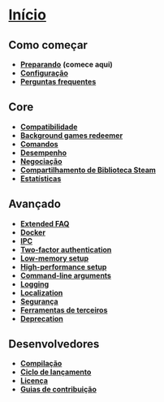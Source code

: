 # **[Início](https://github.com/JustArchi/ArchiSteamFarm/wiki/Home)**

## Como começar

* **[Preparando](https://github.com/JustArchi/ArchiSteamFarm/wiki/Setting-up)** **(comece aqui)**
* **[Configuração](https://github.com/JustArchi/ArchiSteamFarm/wiki/Configuration)**
* **[Perguntas frequentes](https://github.com/JustArchi/ArchiSteamFarm/wiki/FAQ)**

## Core

* **[Compatibilidade](https://github.com/JustArchi/ArchiSteamFarm/wiki/Compatibility)**
* **[Background games redeemer](https://github.com/JustArchi/ArchiSteamFarm/wiki/Background-games-redeemer)**
* **[Comandos](https://github.com/JustArchi/ArchiSteamFarm/wiki/Commands)**
* **[Desempenho](https://github.com/JustArchi/ArchiSteamFarm/wiki/Performance)**
* **[Negociação](https://github.com/JustArchi/ArchiSteamFarm/wiki/Trading)**
* **[Compartilhamento de Biblioteca Steam](https://github.com/JustArchi/ArchiSteamFarm/wiki/Steam-Family-Sharing)**
* **[Estatísticas](https://github.com/JustArchi/ArchiSteamFarm/wiki/Statistics)**

## Avançado

* **[Extended FAQ](https://github.com/JustArchi/ArchiSteamFarm/wiki/Extended-FAQ)**
* **[Docker](https://github.com/JustArchi/ArchiSteamFarm/wiki/Docker)**
* **[IPC](https://github.com/JustArchi/ArchiSteamFarm/wiki/IPC)**
* **[Two-factor authentication](https://github.com/JustArchi/ArchiSteamFarm/wiki/Two-factor-authentication)**
* **[Low-memory setup](https://github.com/JustArchi/ArchiSteamFarm/wiki/Low-memory-setup)**
* **[High-performance setup](https://github.com/JustArchi/ArchiSteamFarm/wiki/High-performance-setup)**
* **[Command-line arguments](https://github.com/JustArchi/ArchiSteamFarm/wiki/Command-line-arguments)**
* **[Logging](https://github.com/JustArchi/ArchiSteamFarm/wiki/Logging)**
* **[Localization](https://github.com/JustArchi/ArchiSteamFarm/wiki/Localization)**
* **[Segurança](https://github.com/JustArchi/ArchiSteamFarm/wiki/Security)**
* **[Ferramentas de terceiros](https://github.com/JustArchi/ArchiSteamFarm/wiki/Third-party-tools)**
* **[Deprecation](https://github.com/JustArchi/ArchiSteamFarm/wiki/Deprecation)**

## Desenvolvedores

* **[Compilação](https://github.com/JustArchi/ArchiSteamFarm/wiki/Compilation)**
* **[Ciclo de lançamento](https://github.com/JustArchi/ArchiSteamFarm/wiki/Release-cycle)**
* **[Licença](https://github.com/JustArchi/ArchiSteamFarm/wiki/License)**
* **[Guias de contribuição](https://github.com/JustArchi/ArchiSteamFarm/blob/master/.github/CONTRIBUTING.md)**